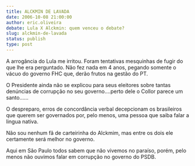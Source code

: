 ```yaml
---
title: ALCKMIN DE LAVADA
date: 2006-10-08 21:00:00
author: eric.oliveira
debate: Lula X Alckmin: quem venceu o debate?
slug: alckmin-de-lavada
status: publish 
type: post
---
```


A arrogância do Lula me irritou. Foram tentativas mesquinhas de fugir do que lhe era perguntado. Não fez nada em 4 anos, pegando somente o vácuo do governo FHC que, derão frutos na gestão do PT.


O Presidente ainda não se explicou para seus eleitores sobre tantas denúncias de corrupção no seu governo....perto dele o Collor parece um santo......


O despreparo, erros de concordância verbal decepcionam os brasileiros que querem ser governados por, pelo menos, uma pessoa que saiba falar a lingua nativa.


Não sou nenhum fã de carteirinha do Alckmim, mas entre os dois ele certamente será melhor no governo.


Aqui em São Paulo todos sabem que não vivemos no paraíso, porém, pelo menos não ouvimos falar em corrupção no governo do PSDB.


 



